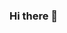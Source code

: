 ### Hi there 👋

<!--
**111ankit444/111ankit444** is a ✨ _special_ ✨ repository because its `README.md` (this file) appears on your GitHub profile.

Here are some ideas to get you started:

- 🔭 I’m currently working on noware...
- 🌱 I’m currently learning ...c++
- 👯 I’m looking to collaborate on ...
- 🤔 I’m looking for help with ...everyone
- 💬 Ask me about ...
- 📫 How to reach me: ...
- 😄 Pronouns: ...
- ⚡ Fun fact: ...
-->
